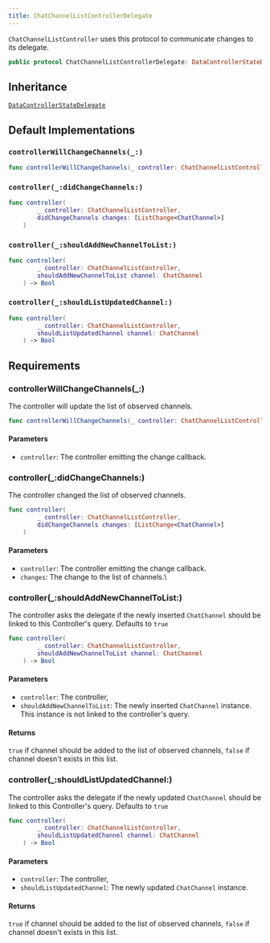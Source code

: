 ```yaml
---
title: ChatChannelListControllerDelegate
---
```


`ChatChannelListController` uses this protocol to communicate changes to its delegate.

``` swift
public protocol ChatChannelListControllerDelegate: DataControllerStateDelegate 
```

## Inheritance

[`DataControllerStateDelegate`](../../data-controller-state-delegate)

## Default Implementations

### `controllerWillChangeChannels(_:)`

``` swift
func controllerWillChangeChannels(_ controller: ChatChannelListController) 
```

### `controller(_:didChangeChannels:)`

``` swift
func controller(
        _ controller: ChatChannelListController,
        didChangeChannels changes: [ListChange<ChatChannel>]
    ) 
```

### `controller(_:shouldAddNewChannelToList:)`

``` swift
func controller(
        _ controller: ChatChannelListController,
        shouldAddNewChannelToList channel: ChatChannel
    ) -> Bool 
```

### `controller(_:shouldListUpdatedChannel:)`

``` swift
func controller(
        _ controller: ChatChannelListController,
        shouldListUpdatedChannel channel: ChatChannel
    ) -> Bool 
```

## Requirements

### controllerWillChangeChannels(\_:​)

The controller will update the list of observed channels.

``` swift
func controllerWillChangeChannels(_ controller: ChatChannelListController)
```

#### Parameters

  - `controller`: The controller emitting the change callback.

### controller(\_:​didChangeChannels:​)

The controller changed the list of observed channels.

``` swift
func controller(
        _ controller: ChatChannelListController,
        didChangeChannels changes: [ListChange<ChatChannel>]
    )
```

#### Parameters

  - `controller`: The controller emitting the change callback.
  - `changes`: The change to the list of channels.\\

### controller(\_:​shouldAddNewChannelToList:​)

The controller asks the delegate if the newly inserted `ChatChannel` should be linked to this Controller's query.
Defaults to `true`

``` swift
func controller(
        _ controller: ChatChannelListController,
        shouldAddNewChannelToList channel: ChatChannel
    ) -> Bool
```

#### Parameters

  - `controller`: The controller,
  - `shouldAddNewChannelToList`: The newly inserted `ChatChannel` instance. This instance is not linked to the controller's query.

#### Returns

`true` if channel should be added to the list of observed channels, `false` if channel doesn't exists in this list.

### controller(\_:​shouldListUpdatedChannel:​)

The controller asks the delegate if the newly updated `ChatChannel` should be linked to this Controller's query.
Defaults to `true`

``` swift
func controller(
        _ controller: ChatChannelListController,
        shouldListUpdatedChannel channel: ChatChannel
    ) -> Bool
```

#### Parameters

  - `controller`: The controller,
  - `shouldListUpdatedChannel`: The newly updated `ChatChannel` instance.

#### Returns

`true` if channel should be added to the list of observed channels, `false` if channel doesn't exists in this list.
